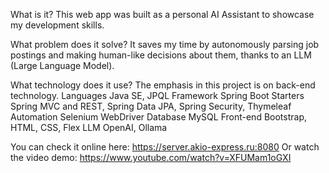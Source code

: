 What is it?
This web app was built as a personal AI Assistant to showcase my development skills.

What problem does it solve?
It saves my time by autonomously parsing job postings and making human-like decisions about them, thanks to an LLM (Large Language Model).

What technology does it use?
The emphasis in this project is on back-end technology.
Languages	Java SE, JPQL
Framework	Spring Boot
Starters	Spring MVC and REST, Spring Data JPA, Spring Security, Thymeleaf
Automation	Selenium WebDriver
Database	MySQL
Front-end	Bootstrap, HTML, CSS, Flex
LLM	OpenAI, Ollama

You can check it online here: https://server.akio-express.ru:8080
Or watch the video demo: https://www.youtube.com/watch?v=XFUMam1oGXI

